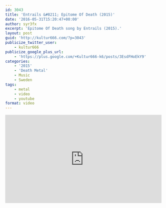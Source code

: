 ```yaml
---
id: 3043
title: 'Entrails &#8211; Epitome Of Death (2015)'
date: '2016-05-31T15:20:47+00:00'
author: syr3fx
excerpt: 'Epitome Of Death song by Entrails (2015).'
layout: post
guid: 'http://kultur666.com/?p=3043'
publicize_twitter_user:
    - kultur666
publicize_google_plus_url:
    - 'https://plus.google.com/+Kultur666-k6/posts/3EsdFHoEkY9'
categories:
    - '2015'
    - 'Death Metal'
    - Music
    - Sweden
tags:
    - metal
    - video
    - youtube
format: video
---
```


<iframe allow="accelerometer; autoplay; clipboard-write; encrypted-media; gyroscope; picture-in-picture; web-share" allowfullscreen="" frameborder="0" height="281" loading="lazy" src="https://www.youtube.com/embed/3yCtHdPLpV4?feature=oembed" title="Entrails - Epitome of Death" width="500"></iframe>